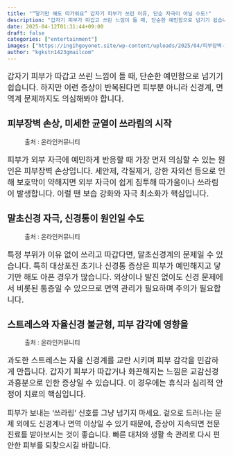 ```yaml
---
title: "“닿기만 해도 따가워요” 갑자기 피부가 쓰린 이유, 단순 자극이 아닐 수도!"
description: "갑자기 피부가 따갑고 쓰린 느낌이 들 때, 단순한 예민함으로 넘기기 쉽습니다. 하지만 이런 증상이 반복된다면 피부뿐 아니라 신경계, 면역계 문제까지도 의심해봐야 합니다."
date: 2025-04-12T01:31:44+09:00
draft: false
categories: ["entertainment"]
images: ["https://ingihgoyonet.site/wp-content/uploads/2025/04/피부장벽-1024x640.jpg", "https://ingihgoyonet.site/wp-content/uploads/2025/04/말초신경-1024x576.jpg", "https://ingihgoyonet.site/wp-content/uploads/2025/04/스트레스-3-1024x768.jpg"]
author: "kgkstn1423gmailcom"
---
```


<p style="font-size:18px">갑자기 피부가 따갑고 쓰린 느낌이 들 때, 단순한 예민함으로 넘기기 쉽습니다. 하지만 이런 증상이 반복된다면 피부뿐 아니라 신경계, 면역계 문제까지도 의심해봐야 합니다.</p> <h2 >피부장벽 손상, 미세한 균열이 쓰라림의 시작</h2> <figure ><img src="https://ingihgoyonet.site/wp-content/uploads/2025/04/피부장벽-1024x640.jpg" alt="" /><figcaption >출처 : 온라인커뮤니티</figcaption></figure> <p style="font-size:18px">피부가 외부 자극에 예민하게 반응할 때 가장 먼저 의심할 수 있는 원인은 피부장벽 손상입니다. 세안제, 각질제거, 강한 자외선 등으로 인해 보호막이 약해지면 외부 자극이 쉽게 침투해 따가움이나 쓰라림이 발생합니다. 이럴 땐 보습 강화와 자극 최소화가 핵심입니다.</p> <h2 >말초신경 자극, 신경통이 원인일 수도</h2> <figure ><img src="https://ingihgoyonet.site/wp-content/uploads/2025/04/말초신경-1024x576.jpg" alt="" /><figcaption >출처 : 온라인커뮤니티</figcaption></figure> <p style="font-size:18px">특정 부위가 이유 없이 쓰리고 따갑다면, 말초신경계의 문제일 수 있습니다. 특히 대상포진 초기나 신경통 증상은 피부가 예민해지고 닿기만 해도 아픈 경우가 많습니다. 외상이나 발진 없이도 신경 문제에서 비롯된 통증일 수 있으므로 면역 관리가 필요하며 주의가 필요합니다. </p> <h2 >스트레스와 자율신경 불균형, 피부 감각에 영향을</h2> <figure ><img src="https://ingihgoyonet.site/wp-content/uploads/2025/04/스트레스-3-1024x768.jpg" alt="" style="aspect-ratio:16/9;object-fit:cover"/><figcaption >출처 : 온라인커뮤니티</figcaption></figure> <p style="font-size:18px">과도한 스트레스는 자율 신경계를 교란 시키며 피부 감각을 민감하게 만듭니다. 갑자기 피부가 따갑거나 화끈해지는 느낌은 교감신경 과흥분으로 인한 증상일 수 있습니다. 이 경우에는 휴식과 심리적 안정이 치료의 핵심입니다.</p> <p style="font-size:17px">피부가 보내는 ‘쓰라림’ 신호를 그냥 넘기지 마세요. 겉으로 드러나는 문제 외에도 신경계나 면역 이상일 수 있기 때문에, 증상이 지속되면 전문 진료를 받아보시는 것이 좋습니다. 빠른 대처와 생활 속 관리로 다시 편안한 피부를 되찾으시길 바랍니다.</p>